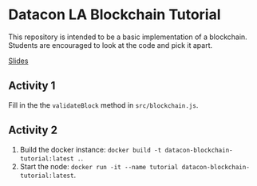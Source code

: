 # Datacon LA Blockchain Tutorial

This repository is intended to be a basic implementation of a blockchain. Students are encouraged to look at the code and pick it apart.

[Slides](https://docs.google.com/presentation/d/1taMpjWNjIf4oeiQQctkTjEtmjcBfLawcKSV397y6g4U/edit?usp=sharing)

## Activity 1

Fill in the the `validateBlock` method in `src/blockchain.js`.

## Activity 2

1. Build the docker instance: `docker build -t datacon-blockchain-tutorial:latest .`.
2. Start the node: `docker run -it --name tutorial datacon-blockchain-tutorial:latest`.